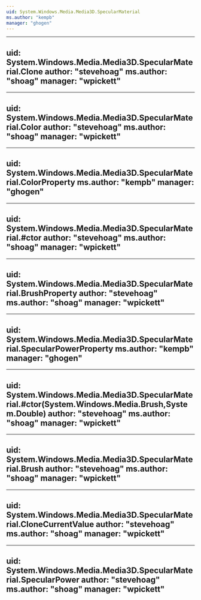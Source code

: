 ```yaml
---
uid: System.Windows.Media.Media3D.SpecularMaterial
ms.author: "kempb"
manager: "ghogen"
---
```


---
uid: System.Windows.Media.Media3D.SpecularMaterial.Clone
author: "stevehoag"
ms.author: "shoag"
manager: "wpickett"
---

---
uid: System.Windows.Media.Media3D.SpecularMaterial.Color
author: "stevehoag"
ms.author: "shoag"
manager: "wpickett"
---

---
uid: System.Windows.Media.Media3D.SpecularMaterial.ColorProperty
ms.author: "kempb"
manager: "ghogen"
---

---
uid: System.Windows.Media.Media3D.SpecularMaterial.#ctor
author: "stevehoag"
ms.author: "shoag"
manager: "wpickett"
---

---
uid: System.Windows.Media.Media3D.SpecularMaterial.BrushProperty
author: "stevehoag"
ms.author: "shoag"
manager: "wpickett"
---

---
uid: System.Windows.Media.Media3D.SpecularMaterial.SpecularPowerProperty
ms.author: "kempb"
manager: "ghogen"
---

---
uid: System.Windows.Media.Media3D.SpecularMaterial.#ctor(System.Windows.Media.Brush,System.Double)
author: "stevehoag"
ms.author: "shoag"
manager: "wpickett"
---

---
uid: System.Windows.Media.Media3D.SpecularMaterial.Brush
author: "stevehoag"
ms.author: "shoag"
manager: "wpickett"
---

---
uid: System.Windows.Media.Media3D.SpecularMaterial.CloneCurrentValue
author: "stevehoag"
ms.author: "shoag"
manager: "wpickett"
---

---
uid: System.Windows.Media.Media3D.SpecularMaterial.SpecularPower
author: "stevehoag"
ms.author: "shoag"
manager: "wpickett"
---
